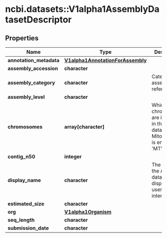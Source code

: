 # ncbi.datasets::V1alpha1AssemblyDatasetDescriptor

## Properties
Name | Type | Description | Notes
------------ | ------------- | ------------- | -------------
**annotation_metadata** | [**V1alpha1AnnotationForAssembly**](v1alpha1AnnotationForAssembly.md) |  | [optional] 
**assembly_accession** | **character** |  | [optional] 
**assembly_category** | **character** | Category of assembly, like reference. | [optional] 
**assembly_level** | **character** |  | [optional] 
**chromosomes** | **array[character]** | Which chromosomes are included in this dataset. NB: Mitochondria is encoded as &#39;MT&#39;. | [optional] 
**contig_n50** | **integer** |  | [optional] 
**display_name** | **character** | The name of the Assembly dataset to be displayed in a user interface. | [optional] 
**estimated_size** | **character** |  | [optional] 
**org** | [**V1alpha1Organism**](v1alpha1Organism.md) |  | [optional] 
**seq_length** | **character** |  | [optional] 
**submission_date** | **character** |  | [optional] 


